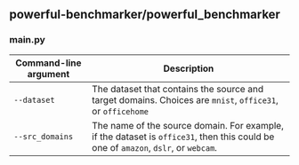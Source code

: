 ## powerful-benchmarker/powerful_benchmarker

### main.py
| Command-line argument | Description |
| - | - |
|`--dataset` | The dataset that contains the source and target domains. Choices are `mnist`, `office31`, or `officehome` |
|`--src_domains` | The name of the source domain. For example, if the dataset is `office31`, then this could be one of `amazon`, `dslr`, or `webcam`. |